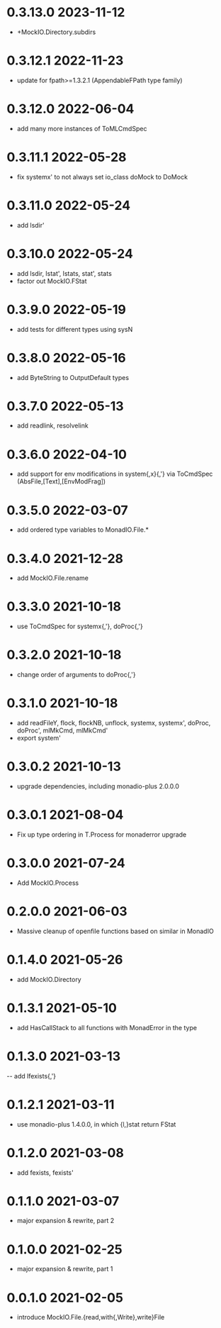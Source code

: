 0.3.13.0 2023-11-12
===================
- +MockIO.Directory.subdirs

0.3.12.1 2022-11-23
===================
- update for fpath>=1.3.2.1 (AppendableFPath type family)

0.3.12.0 2022-06-04
==================
- add many more instances of ToMLCmdSpec

0.3.11.1 2022-05-28
==================
- fix systemx' to not always set io_class doMock to DoMock

0.3.11.0 2022-05-24
===================
- add lsdir'

0.3.10.0 2022-05-24
===================
- add lsdir, lstat', lstats, stat', stats
- factor out MockIO.FStat

0.3.9.0 2022-05-19
==================
- add tests for different types using sysN

0.3.8.0 2022-05-16
==================
- add ByteString to OutputDefault types

0.3.7.0 2022-05-13
==================
- add readlink, resolvelink

0.3.6.0 2022-04-10
==================
- add support for env modifications in system{,x}{,'} via ToCmdSpec
  (AbsFile,[Text],[EnvModFrag])

0.3.5.0 2022-03-07
==================
- add ordered type variables to MonadIO.File.*

0.3.4.0 2021-12-28
==================
- add MockIO.File.rename

0.3.3.0 2021-10-18
==================
- use ToCmdSpec for systemx{,'}, doProc{,'}

0.3.2.0 2021-10-18
==================
- change order of arguments to doProc{,'}

0.3.1.0 2021-10-18
==================

- add readFileY, flock, flockNB, unflock, systemx, systemx', doProc, doProc',
  mlMkCmd, mlMkCmd'
- export system'

0.3.0.2 2021-10-13
==================
- upgrade dependencies, including monadio-plus 2.0.0.0

0.3.0.1 2021-08-04
==================
- Fix up type ordering in T.Process for monaderror upgrade

0.3.0.0 2021-07-24
==================
- Add MockIO.Process

0.2.0.0 2021-06-03
==================
- Massive cleanup of openfile functions based on similar in MonadIO

0.1.4.0 2021-05-26
==================
- add MockIO.Directory

0.1.3.1 2021-05-10
==================
- add HasCallStack to all functions with MonadError in the type

0.1.3.0 2021-03-13
==================
-- add lfexists{,'}

0.1.2.1 2021-03-11
==================
- use monadio-plus 1.4.0.0, in which {l,}stat return FStat

0.1.2.0 2021-03-08
==================
- add fexists, fexists'

0.1.1.0 2021-03-07
==================
- major expansion & rewrite, part 2

0.1.0.0 2021-02-25
==================
- major expansion & rewrite, part 1

0.0.1.0 2021-02-05
==================
- introduce MockIO.File.{read,with{,Write},write}File
